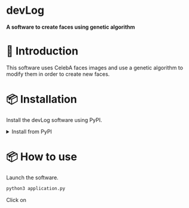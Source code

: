 # devLog

**A software to create faces using genetic algorithm**

# 👋 Introduction

This software uses CelebA faces images and use a genetic algorithm to modify them in order to create new faces.

# 📦 Installation

Install the devLog software using PyPI.

<details>
<summary>Install from PyPI</summary>
Installing the library with pip is the easiest way to get started with devLog

```bash
pip install devLog
```

</details>

# 📦 How to use

Launch the software.

```bash
python3 application.py
```
Click on 

